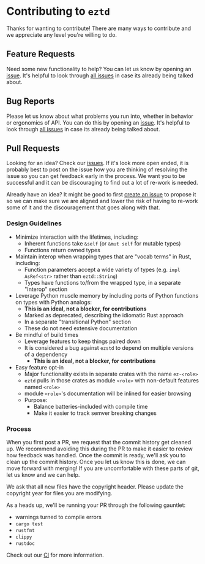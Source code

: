 # Contributing to `eztd`

Thanks for wanting to contribute! There are many ways to contribute and we
appreciate any level you're willing to do.

## Feature Requests

Need some new functionality to help?  You can let us know by opening an
[issue][new issue]. It's helpful to look through [all issues][all issues] in
case its already being talked about.

## Bug Reports

Please let us know about what problems you run into, whether in behavior or
ergonomics of API.  You can do this by opening an [issue][new issue]. It's
helpful to look through [all issues][all issues] in case its already being
talked about.

## Pull Requests

Looking for an idea? Check our [issues][issues]. If it's look more open ended,
it is probably best to post on the issue how you are thinking of resolving the
issue so you can get feedback early in the process. We want you to be
successful and it can be discouraging to find out a lot of re-work is needed.

Already have an idea?  It might be good to first [create an issue][new issue]
to propose it so we can make sure we are aligned and lower the risk of having
to re-work some of it and the discouragement that goes along with that.

### Design Guidelines

- Minimize interaction with the lifetimes, including:
  - Inherent functions take `&self` (or `&mut self` for mutable types)
  - Functions return owned types
- Maintain interop when wrapping types that are "vocab terms" in Rust, including:
  - Function parameters accept a wide variety of types (e.g. `impl AsRef<str>` rather than `eztd::String`)
  - Types have functions to/from the wrapped type, in a separate "Interop" section
- Leverage Python muscle memory by including ports of Python functions on types with Python analogs:
  - **This is an ideal, not a blocker, for contributions**
  - Marked as deprecated, describing the idiomatic Rust approach
  - In a separate "transitional Python" section
  - These do not need extensive documentation
- Be mindful of build times
  - Leverage features to keep things paired down
  - It is considered a bug against `ezstd` to depend on multiple versions of a dependency
    - **This is an ideal, not a blocker, for contributions**
- Easy feature opt-in
  - Major functionality exists in separate crates with the name `ez-<role>`
  - `eztd` pulls in those crates as module `<role>` with non-default features named `<role>`
  - module `<role>`'s documentation will be inlined for easier browsing
  - Purpose:
    - Balance batteries-included with compile time
    - Make it easier to track semver breaking changes

### Process

When you first post a PR, we request that the commit history get cleaned
up.  We recommend avoiding this during the PR to make it easier to review how
feedback was handled. Once the commit is ready, we'll ask you to clean up the
commit history.  Once you let us know this is done, we can move forward with
merging!  If you are uncomfortable with these parts of git, let us know and we
can help.

We ask that all new files have the copyright header.  Please update the
copyright year for files you are modifying.

As a heads up, we'll be running your PR through the following gauntlet:
- warnings turned to compile errors
- `cargo test`
- `rustfmt`
- `clippy`
- `rustdoc`

Check out our [CI][travis] for more information.

[issues]: https://github.com/epage/eztd/issues
[new issue]: https://github.com/epage/eztd/issues/new
[all issues]: https://github.com/epage/eztd/issues?utf8=%E2%9C%93&q=is%3Aissue
[travis]: https://github.com/epage/eztd/blob/master/.travis.yml
